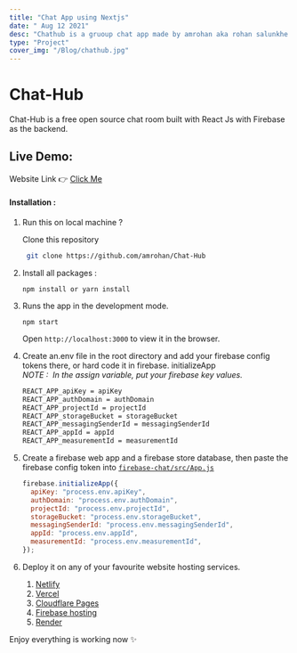 ```yaml
---
title: "Chat App using Nextjs"
date: " Aug 12 2021"
desc: "Chathub is a gruoup chat app made by amrohan aka rohan salunkhe using firabse and next js."
type: "Project"
cover_img: "/Blog/chathub.jpg"
---
```


# Chat-Hub

Chat-Hub is a free open source chat room built with React Js with Firebase as the backend.

## Live Demo:

Website Link 👉 [Click Me](https://chat-hub.rohan.ml)

#### Installation :

1. Run this on local machine ?

   Clone this repository

   ```bash
    git clone https://github.com/amrohan/Chat-Hub
   ```

2. Install all packages :

   `npm install or yarn install`

3. Runs the app in the development mode.

   `npm start`

   Open `http://localhost:3000` to view it in the browser.

4. Create an.env file in the root directory and add your firebase config tokens there, or hard code it in firebase. initializeApp <br/>
   _NOTE :&nbsp; In the assign variable, put your firebase key values._

   ```txt
   REACT_APP_apiKey = apiKey
   REACT_APP_authDomain = authDomain
   REACT_APP_projectId = projectId
   REACT_APP_storageBucket = storageBucket
   REACT_APP_messagingSenderId = messagingSenderId
   REACT_APP_appId = appId
   REACT_APP_measurementId = measurementId
   ```

5. Create a firebase web app and a firebase store database, then paste the firebase config token into [`firebase-chat/src/App.js`](src/App.js#L12)

   ```js
   firebase.initializeApp({
     apiKey: "process.env.apiKey",
     authDomain: "process.env.authDomain",
     projectId: "process.env.projectId",
     storageBucket: "process.env.storageBucket",
     messagingSenderId: "process.env.messagingSenderId",
     appId: "process.env.appId",
     measurementId: "process.env.measurementId",
   });
   ```

6. Deploy it on any of your favourite website hosting services.
   1. [Netlify](https://netlify.com)
   2. [Vercel](https://vercel.com)
   3. [Cloudflare Pages](https://pages.cloudflare.com/)
   4. [Firebase hosting](https://firebase.google.com/)
   5. [Render](https://render.com/)

Enjoy everything is working now ✨
